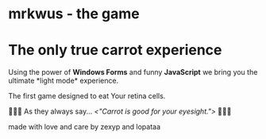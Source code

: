 # mrkwus - the game

The only true carrot experience
===============================

Using the power of **Windows Forms** and funny **JavaScript** we bring you the ultimate \*light mode\* experience.

The first game designed to eat Your retina cells.

 🥕🥕🥕 As they always say... _<"Carrot is good for your eyesight.">_ 🥕🥕🥕


made with love and care by zexyp and lopataa
